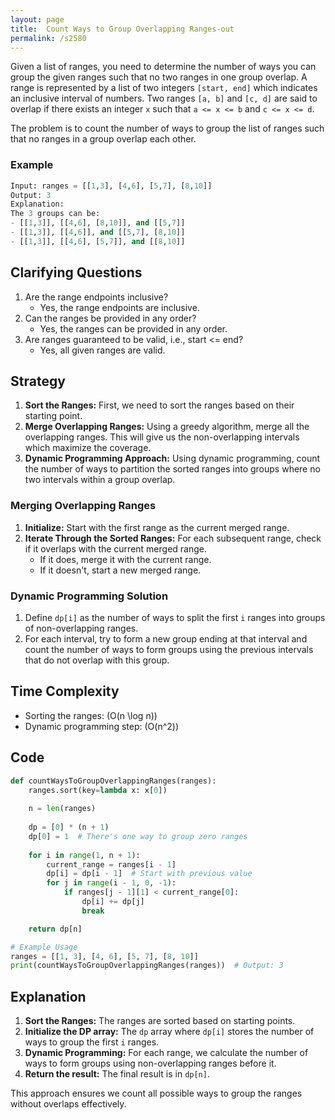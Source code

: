 ```yaml
---
layout: page
title:  Count Ways to Group Overlapping Ranges-out
permalink: /s2580
---
```

Given a list of ranges, you need to determine the number of ways you can group the given ranges such that no two ranges in one group overlap. A range is represented by a list of two integers `[start, end]` which indicates an inclusive interval of numbers. Two ranges `[a, b]` and `[c, d]` are said to overlap if there exists an integer `x` such that `a <= x <= b` and `c <= x <= d`.

The problem is to count the number of ways to group the list of ranges such that no ranges in a group overlap each other.

### Example
```python
Input: ranges = [[1,3], [4,6], [5,7], [8,10]]
Output: 3
Explanation: 
The 3 groups can be:
- [[1,3]], [[4,6], [8,10]], and [[5,7]]
- [[1,3]], [[4,6]], and [[5,7], [8,10]]
- [[1,3]], [[4,6], [5,7]], and [[8,10]]
```

## Clarifying Questions
1. Are the range endpoints inclusive?
    - Yes, the range endpoints are inclusive.
2. Can the ranges be provided in any order?
    - Yes, the ranges can be provided in any order.
3. Are ranges guaranteed to be valid, i.e., start <= end?
    - Yes, all given ranges are valid.

## Strategy
1. **Sort the Ranges:** First, we need to sort the ranges based on their starting point.
2. **Merge Overlapping Ranges:** Using a greedy algorithm, merge all the overlapping ranges. This will give us the non-overlapping intervals which maximize the coverage.
3. **Dynamic Programming Approach:** Using dynamic programming, count the number of ways to partition the sorted ranges into groups where no two intervals within a group overlap.

### Merging Overlapping Ranges
1. **Initialize:** Start with the first range as the current merged range.
2. **Iterate Through the Sorted Ranges:** For each subsequent range, check if it overlaps with the current merged range.
   - If it does, merge it with the current range.
   - If it doesn't, start a new merged range.

### Dynamic Programming Solution
1. Define `dp[i]` as the number of ways to split the first `i` ranges into groups of non-overlapping ranges.
2. For each interval, try to form a new group ending at that interval and count the number of ways to form groups using the previous intervals that do not overlap with this group.

## Time Complexity
- Sorting the ranges: \(O(n \log n)\)
- Dynamic programming step: \(O(n^2)\)

## Code

```python
def countWaysToGroupOverlappingRanges(ranges):
    ranges.sort(key=lambda x: x[0])
    
    n = len(ranges)
    
    dp = [0] * (n + 1)
    dp[0] = 1  # There's one way to group zero ranges
    
    for i in range(1, n + 1):
        current_range = ranges[i - 1]
        dp[i] = dp[i - 1]  # Start with previous value
        for j in range(i - 1, 0, -1):
            if ranges[j - 1][1] < current_range[0]:
                dp[i] += dp[j]
                break

    return dp[n]

# Example Usage
ranges = [[1, 3], [4, 6], [5, 7], [8, 10]]
print(countWaysToGroupOverlappingRanges(ranges))  # Output: 3
```

## Explanation
1. **Sort the Ranges:** The ranges are sorted based on starting points.
2. **Initialize the DP array:** The `dp` array where `dp[i]` stores the number of ways to group the first `i` ranges.
3. **Dynamic Programming:** For each range, we calculate the number of ways to form groups using non-overlapping ranges before it.
4. **Return the result:** The final result is in `dp[n]`.

This approach ensures we count all possible ways to group the ranges without overlaps effectively.